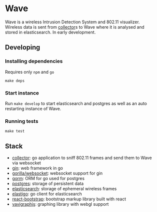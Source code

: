 # Wave

Wave is a wireless Intrusion Detection System and 802.11 visualizer.  Wireless data is sent from [collector](https://github.com/hkparker/collector)s to Wave where it is analysed and stored in elasticsearch.  In early development.

## Developing

### Installing dependencies

Requires only `npm` and `go`

```
make deps
```

### Start instance

Run `make develop` to start elasticsearch and postgres as well as an auto restarting instance of Wave.

### Running tests

```
make test
```

## Stack

* [collector](https://github.com/hkparker/collector): go application to sniff 802.11 frames and send them to Wave via websocket
* [gin](https://github.com/gin-gonic/gin): web framework in go
* [gorilla/websocket](https://github.com/gorilla/websocket): websocket support for gin
* [gorm](https://github.com/jinzhu/gorm): ORM for go used for postgres
* [postgres](https://github.com/postgres/postgres): storage of persistent data
* [elasticsearch](https://github.com/elastic/elasticsearch): storage of ephemeral wireless frames
* [elastigo](https://github.com/mattbaird/elastigo): go client for elasticsearch
* [react-bootstrap](https://github.com/react-bootstrap/react-bootstrap): bootstrap markup library built with react
* [vavigraphjs](https://github.com/anvaka/VivaGraphJS): graphing library with webgl support
